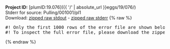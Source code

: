 **Project ID:** [plumID:19.076]({{ '/' | absolute_url }}eggs/19/076/)  
Stderr for source:  Pulling/001001/pl1   
Download: [zipped raw stdout](pl1.plumed.stdout.txt.zip) - [zipped raw stderr](pl1.plumed.stderr.txt.zip) 
{% raw %}
<pre>
#! Only the first 1000 rows of the error file are shown below
#! To inspect the full error file, please download the zipped raw stderr file above
</pre>
{% endraw %}
